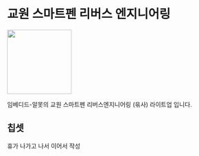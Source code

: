 # 교원 스마트펜 리버스 엔지니어링
<img src="https://user-images.githubusercontent.com/27724108/184516663-09cdc3a0-50d5-46cf-811f-23be78f37643.png" width="150" />

임베디드-알못의 교원 스마트펜 리버스엔지니어링 (윾사) 라이트업 입니다.

## 칩셋
휴가 나가고 나서 이어서 작성
